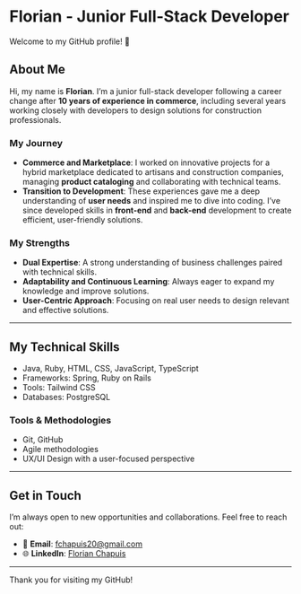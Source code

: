 # Florian - Junior Full-Stack Developer

Welcome to my GitHub profile! 🚀

## About Me

Hi, my name is **Florian**. I’m a junior full-stack developer following a career change after **10 years of experience in commerce**, including several years working closely with developers to design solutions for construction professionals.

### My Journey
- **Commerce and Marketplace**: I worked on innovative projects for a hybrid marketplace dedicated to artisans and construction companies, managing **product cataloging** and collaborating with technical teams.
- **Transition to Development**: These experiences gave me a deep understanding of **user needs** and inspired me to dive into coding. I’ve since developed skills in **front-end** and **back-end** development to create efficient, user-friendly solutions.

### My Strengths
- **Dual Expertise**: A strong understanding of business challenges paired with technical skills.
- **Adaptability and Continuous Learning**: Always eager to expand my knowledge and improve solutions.
- **User-Centric Approach**: Focusing on real user needs to design relevant and effective solutions.

---

## My Technical Skills
- Java, Ruby, HTML, CSS, JavaScript, TypeScript
- Frameworks: Spring, Ruby on Rails
- Tools: Tailwind CSS
- Databases: PostgreSQL

### Tools & Methodologies
- Git, GitHub
- Agile methodologies
- UX/UI Design with a user-focused perspective

---

## Get in Touch

I’m always open to new opportunities and collaborations. Feel free to reach out:

- 📧 **Email**: [fchapuis20@gmail.com](mailto:fchapuis20@gmail.com)
- 🌐 **LinkedIn**: [Florian Chapuis]( www.linkedin.com/in/florian-chapuis)

---

Thank you for visiting my GitHub!


